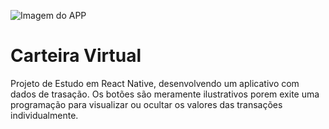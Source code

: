 ![Imagem do APP](https://cdn.discordapp.com/attachments/1037246336669601812/1042093714237042689/AndroidLayout.png)

# Carteira Virtual
Projeto de Estudo em React Native, desenvolvendo um aplicativo com dados de trasação.
Os botões são meramente ilustrativos porem exite uma programação para visualizar ou ocultar os valores das transações individualmente.
